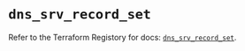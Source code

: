 # `dns_srv_record_set`

Refer to the Terraform Registory for docs: [`dns_srv_record_set`](https://registry.terraform.io/providers/hashicorp/dns/3.4.0/docs/resources/srv_record_set).
